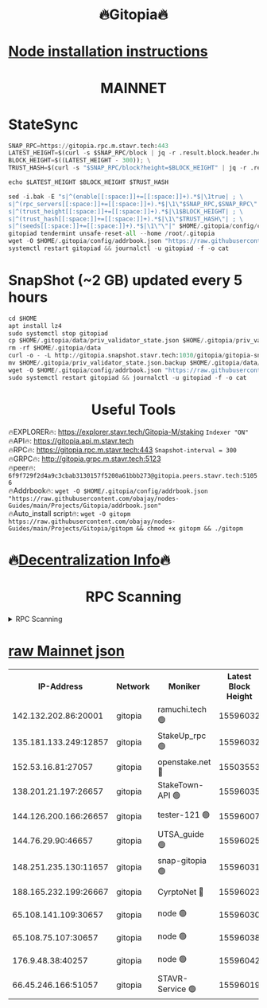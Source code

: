 <h1 align="center"> 🔥Gitopia🔥</h1>

[Node installation instructions](https://github.com/obajay/nodes-Guides/tree/main/Projects/Gitopia)
=

<h1 align="center"> MAINNET</h1>

# StateSync
```python
SNAP_RPC=https://gitopia.rpc.m.stavr.tech:443
LATEST_HEIGHT=$(curl -s $SNAP_RPC/block | jq -r .result.block.header.height); \
BLOCK_HEIGHT=$((LATEST_HEIGHT - 300)); \
TRUST_HASH=$(curl -s "$SNAP_RPC/block?height=$BLOCK_HEIGHT" | jq -r .result.block_id.hash)

echo $LATEST_HEIGHT $BLOCK_HEIGHT $TRUST_HASH

sed -i.bak -E "s|^(enable[[:space:]]+=[[:space:]]+).*$|\1true| ; \
s|^(rpc_servers[[:space:]]+=[[:space:]]+).*$|\1\"$SNAP_RPC,$SNAP_RPC\"| ; \
s|^(trust_height[[:space:]]+=[[:space:]]+).*$|\1$BLOCK_HEIGHT| ; \
s|^(trust_hash[[:space:]]+=[[:space:]]+).*$|\1\"$TRUST_HASH\"| ; \
s|^(seeds[[:space:]]+=[[:space:]]+).*$|\1\"\"|" $HOME/.gitopia/config/config.toml
gitopiad tendermint unsafe-reset-all --home /root/.gitopia
wget -O $HOME/.gitopia/config/addrbook.json "https://raw.githubusercontent.com/obajay/nodes-Guides/main/Projects/Gitopia/addrbook.json"
systemctl restart gitopiad && journalctl -u gitopiad -f -o cat
```
# SnapShot (~2 GB) updated every 5 hours
```python
cd $HOME
apt install lz4
sudo systemctl stop gitopiad
cp $HOME/.gitopia/data/priv_validator_state.json $HOME/.gitopia/priv_validator_state.json.backup
rm -rf $HOME/.gitopia/data
curl -o - -L http://gitopia.snapshot.stavr.tech:1030/gitopia/gitopia-snap.tar.lz4 | lz4 -c -d - | tar -x -C $HOME/.gitopia --strip-components 2
mv $HOME/.gitopia/priv_validator_state.json.backup $HOME/.gitopia/data/priv_validator_state.json
wget -O $HOME/.gitopia/config/addrbook.json "https://raw.githubusercontent.com/obajay/nodes-Guides/main/Projects/Gitopia/addrbook.json"
sudo systemctl restart gitopiad && journalctl -u gitopiad -f -o cat
```
 <h1 align="center"> Useful Tools</h1>

🔥EXPLORER🔥:      https://explorer.stavr.tech/Gitopia-M/staking  `Indexer "ON"` \
🔥API🔥: 			 		 https://gitopia.api.m.stavr.tech \
🔥RPC🔥:           https://gitopia.rpc.m.stavr.tech:443              `Snapshot-interval = 300` \
🔥GRPC🔥:          http://gitopia.grpc.m.stavr.tech:5123 \
🔥peer🔥:					 `6f9f729f2d4a9c3cbab3130157f5200a61bbb273@gitopia.peers.stavr.tech:51056` \
🔥Addrbook🔥:    ```wget -O $HOME/.gitopia/config/addrbook.json "https://raw.githubusercontent.com/obajay/nodes-Guides/main/Projects/Gitopia/addrbook.json"``` \
🔥Auto_install script🔥: ```wget -O gitopm https://raw.githubusercontent.com/obajay/nodes-Guides/main/Projects/Gitopia/gitopm && chmod +x gitopm && ./gitopm```

🔥[Decentralization Info](https://github.com/obajay/StateSync-snapshots/tree/main/Projects/Gitopia/Decentralization)🔥
=

<h1 align="center"> RPC Scanning</h1>

<details>
<summary>RPC Scanning</summary>

<h2 align="center"> We scan nodes in real time every 4 hours. And we provide the final result of RPC endpoints.
We cannot influence the operation of these nodes in any way. </h2>


```python
If Voting Power is higher than 0 --> then the Node is a validator of the network and may be subject to attack and be a potential threat to the chain.
```
```python
We marked such validators with a red symbol
```

</details>

[raw Mainnet json](https://rpc-check.gitopm.stavr.tech/gitopm/rpc-gitopm-result.json)
=

<table><tr><th>IP-Address</th><th>Network</th><th>Moniker</th><th>Latest Block Height</th><th>Earliest Block Height</th><th>Catching Up</th><th>Tx Index</th><th>Voting Power</th><th>Scan Time</th></tr><tr><td>142.132.202.86:20001</td><td>gitopia</td><td>ramuchi.tech 🟢</td><td>15596032</td><td>6548337</td><td>False</td><td>on</td><td>0</td><td>2024-03-19T20:11:41.571884200UTC</td></tr><tr><td>135.181.133.249:12857</td><td>gitopia</td><td>StakeUp_rpc 🟢</td><td>15596032</td><td>8010001</td><td>False</td><td>on</td><td>0</td><td>2024-03-19T20:11:41.874204985UTC</td></tr><tr><td>152.53.16.81:27057</td><td>gitopia</td><td>openstake.net 🔴</td><td>15503553</td><td>10455001</td><td>False</td><td>off</td><td>61770</td><td>2024-03-19T20:10:58.732945842UTC</td></tr><tr><td>138.201.21.197:26657</td><td>gitopia</td><td>StakeTown-API 🟢</td><td>15596035</td><td>12733501</td><td>False</td><td>on</td><td>0</td><td>2024-03-19T20:11:46.220910627UTC</td></tr><tr><td>144.126.200.166:26657</td><td>gitopia</td><td>tester-121 🟢</td><td>15596007</td><td>12832814</td><td>False</td><td>off</td><td>0</td><td>2024-03-19T20:11:01.048414186UTC</td></tr><tr><td>144.76.29.90:46657</td><td>gitopia</td><td>UTSA_guide 🟢</td><td>15596025</td><td>13035301</td><td>False</td><td>on</td><td>0</td><td>2024-03-19T20:11:30.543962316UTC</td></tr><tr><td>148.251.235.130:11657</td><td>gitopia</td><td>snap-gitopia 🟢</td><td>15596031</td><td>14941501</td><td>False</td><td>on</td><td>0</td><td>2024-03-19T20:11:39.299644395UTC</td></tr><tr><td>188.165.232.199:26667</td><td>gitopia</td><td>CyrptoNet 🔴</td><td>15596023</td><td>15044042</td><td>False</td><td>off</td><td>18672</td><td>2024-03-19T20:11:26.248675897UTC</td></tr><tr><td>65.108.141.109:30657</td><td>gitopia</td><td>node 🟢</td><td>15596030</td><td>15095965</td><td>False</td><td>on</td><td>0</td><td>2024-03-19T20:11:37.021690746UTC</td></tr><tr><td>65.108.75.107:30657</td><td>gitopia</td><td>node 🟢</td><td>15596038</td><td>15146660</td><td>False</td><td>on</td><td>0</td><td>2024-03-19T20:11:50.578378300UTC</td></tr><tr><td>176.9.48.38:40257</td><td>gitopia</td><td>node 🟢</td><td>15596042</td><td>15437001</td><td>False</td><td>on</td><td>0</td><td>2024-03-19T20:11:56.954802129UTC</td></tr><tr><td>66.45.246.166:51057</td><td>gitopia</td><td>STAVR-Service 🟢</td><td>15596019</td><td>15585001</td><td>False</td><td>on</td><td>0</td><td>2024-03-19T20:11:19.889408111UTC</td></tr></table>
